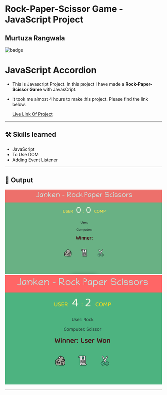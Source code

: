 # Rock-Paper-Scissor Game - JavaScript Project

## Murtuza Rangwala

![badge](https://img.shields.io/badge/Tech-HTML%20CSS%20JS-brightgreen)

# JavaScript Accordion

- This is Javascript Project. In this project I have made a **Rock-Paper-Scissor Game** with JavasCript.

- It took me almost 4 hours to make this project. Please find the link below.

  [Live Link Of Project](https://janken-rock-paper-scissor.netlify.app/)

---

## 🛠 Skills learned

- JavaScript
- To Use DOM
- Adding Event Listener

---

## 🎥 Output

![input](./img/01.PNG)
![input](./img/02.PNG)

---
